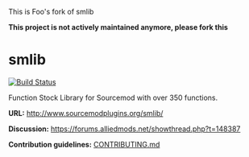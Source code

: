 
This is Foo's fork of smlib



**This project is not actively maintained anymore, please fork this**

# smlib
[![Build Status](https://travis-ci.org/bcserv/smlib.svg)](https://travis-ci.org/bcserv/smlib)

Function Stock Library for Sourcemod with over 350 functions.

**URL:**        http://www.sourcemodplugins.org/smlib/

**Discussion:** https://forums.alliedmods.net/showthread.php?t=148387

**Contribution guidelines:** [CONTRIBUTING.md](CONTRIBUTING.md)
